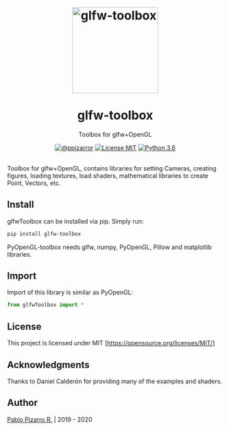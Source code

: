 <h1 align="center">
  <img alt="glfw-toolbox" src="https://res.ppizarror.com/other/python.png" width="200px" height="200px" />
  <br /><br />
  glfw-toolbox</h1>
<p align="center">Toolbox for glfw+OpenGL</p>
<div align="center"><a href="https://ppizarror.com"><img alt="@ppizarror" src="https://res.ppizarror.com/badges/author.svg" /></a>
<a href="https://opensource.org/licenses/MIT/"><img alt="License MIT" src="https://res.ppizarror.com/badges/licensemit.svg" /></a>
<a href="https://www.python.org/downloads/"><img alt="Python 3.6" src="https://res.ppizarror.com/badges/python36.svg" /></a>
</div><br />

Toolbox for glfw+OpenGL, contains libraries for setting Cameras, 
creating figures, loading textures, load shaders, mathematical libraries
to create Point, Vectors, etc.

## Install

glfwToolbox can be installed via pip. Simply run:

```bash
pip install glfw-toolbox
```

PyOpenGL-toolbox needs glfw, numpy, PyOpenGL, Pillow and matplotlib libraries.

## Import

Import of this library is similar as PyOpenGL:

```python
from glfwToolbox import *
```

## License

This project is licensed under MIT [https://opensource.org/licenses/MIT/]

## Acknowledgments

Thanks to Daniel Calderón for providing many of the examples and shaders.

## Author
<a href="https://ppizarror.com" title="ppizarror">Pablo Pizarro R.</a> | 2019 - 2020
